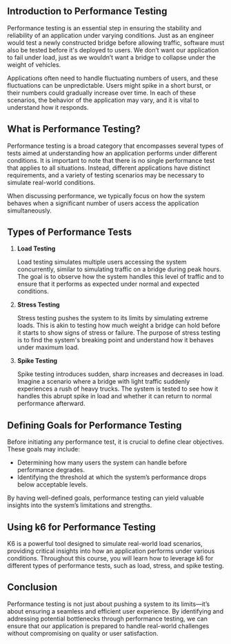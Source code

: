 ## Introduction to Performance Testing

Performance testing is an essential step in ensuring the stability and reliability of an application under varying conditions. Just as an engineer would test a newly constructed bridge before allowing traffic, software must also be tested before it's deployed to users. We don’t want our application to fail under load, just as we wouldn’t want a bridge to collapse under the weight of vehicles.

Applications often need to handle fluctuating numbers of users, and these fluctuations can be unpredictable. Users might spike in a short burst, or their numbers could gradually increase over time. In each of these scenarios, the behavior of the application may vary, and it is vital to understand how it responds.

## What is Performance Testing?

Performance testing is a broad category that encompasses several types of tests aimed at understanding how an application performs under different conditions. It is important to note that there is no single performance test that applies to all situations. Instead, different applications have distinct requirements, and a variety of testing scenarios may be necessary to simulate real-world conditions.

When discussing performance, we typically focus on how the system behaves when a significant number of users access the application simultaneously.

## Types of Performance Tests

1. **Load Testing**

    Load testing simulates multiple users accessing the system concurrently, similar to simulating traffic on a bridge during peak hours. The goal is to observe how the system handles this level of traffic and to ensure that it performs as expected under normal and expected conditions.

2. **Stress Testing**

    Stress testing pushes the system to its limits by simulating extreme loads. This is akin to testing how much weight a bridge can hold before it starts to show signs of stress or failure. The purpose of stress testing is to find the system's breaking point and understand how it behaves under maximum load.

3. **Spike Testing**

    Spike testing introduces sudden, sharp increases and decreases in load. Imagine a scenario where a bridge with light traffic suddenly experiences a rush of heavy trucks. The system is tested to see how it handles this abrupt spike in load and whether it can return to normal performance afterward.


## Defining Goals for Performance Testing

Before initiating any performance test, it is crucial to define clear objectives. These goals may include:

- Determining how many users the system can handle before performance degrades.
- Identifying the threshold at which the system’s performance drops below acceptable levels.

By having well-defined goals, performance testing can yield valuable insights into the system’s limitations and strengths.

## Using k6 for Performance Testing

K6 is a powerful tool designed to simulate real-world load scenarios, providing critical insights into how an application performs under various conditions. Throughout this course, you will learn how to leverage k6 for different types of performance tests, such as load, stress, and spike testing.

## Conclusion

Performance testing is not just about pushing a system to its limits—it’s about ensuring a seamless and efficient user experience. By identifying and addressing potential bottlenecks through performance testing, we can ensure that our application is prepared to handle real-world challenges without compromising on quality or user satisfaction.